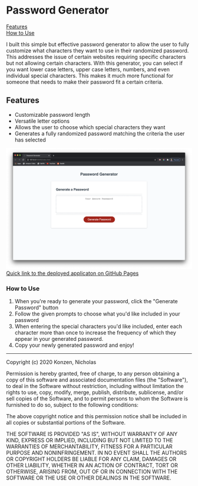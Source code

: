 # Password Generator #

[Features](#features)\
[How to Use](#How-to-use)

I built this simple but effective password generator to allow the user to fully customize what characters they want to use in their randomized password. This addresses the issue of certain websites requiring specific characters but not allowing certain characters. With this generator, you can select if you want lower case letters, upper case letters, numbers, and even individual special characters. This makes it much more functional for someone that needs to make their password fit a certain criteria. 

## Features ##

* Customizable password length
* Versatile letter options
* Allows the user to choose which special characters they want
* Generates a fully randomized password matching the criteria the user has selected

![A screenshot of the deployed Password Generator Page](./assets/screenshots/password_generator.png)
[Quick link to the deployed applicaton on GitHub Pages](https://ntkonzen.github.io/password_generator/)

### How to Use ###

1. When you're ready to generate your password, click the "Generate Password" button
1. Follow the given prompts to choose what you'd like included in your password
1. When entering the special characters you'd like included, enter each character more than once to increase the frequency of which they appear in your generated password.
1. Copy your newly generated password and enjoy!

---
Copyright (c) 2020 Konzen, Nicholas

Permission is hereby granted, free of charge, to any person obtaining a copy
of this software and associated documentation files (the "Software"), to deal
in the Software without restriction, including without limitation the rights
to use, copy, modify, merge, publish, distribute, sublicense, and/or sell
copies of the Software, and to permit persons to whom the Software is
furnished to do so, subject to the following conditions:

The above copyright notice and this permission notice shall be included in all
copies or substantial portions of the Software.

THE SOFTWARE IS PROVIDED "AS IS", WITHOUT WARRANTY OF ANY KIND, EXPRESS OR
IMPLIED, INCLUDING BUT NOT LIMITED TO THE WARRANTIES OF MERCHANTABILITY,
FITNESS FOR A PARTICULAR PURPOSE AND NONINFRINGEMENT. IN NO EVENT SHALL THE
AUTHORS OR COPYRIGHT HOLDERS BE LIABLE FOR ANY CLAIM, DAMAGES OR OTHER
LIABILITY, WHETHER IN AN ACTION OF CONTRACT, TORT OR OTHERWISE, ARISING FROM,
OUT OF OR IN CONNECTION WITH THE SOFTWARE OR THE USE OR OTHER DEALINGS IN THE
SOFTWARE.

